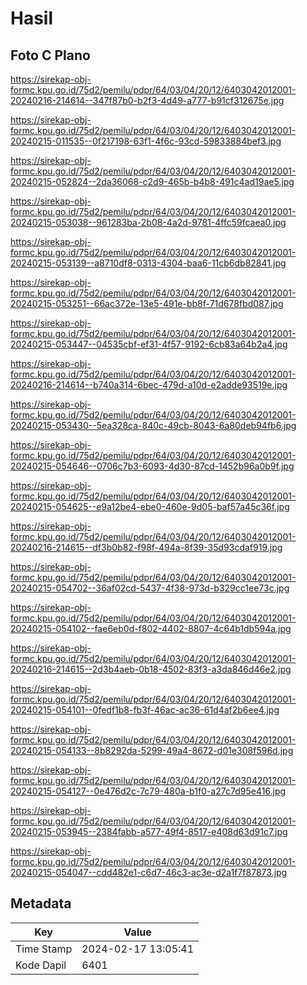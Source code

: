 # Hasil

## Foto C Plano

https://sirekap-obj-formc.kpu.go.id/75d2/pemilu/pdpr/64/03/04/20/12/6403042012001-20240216-214614--347f87b0-b2f3-4d49-a777-b91cf312675e.jpg

https://sirekap-obj-formc.kpu.go.id/75d2/pemilu/pdpr/64/03/04/20/12/6403042012001-20240215-011535--0f217198-63f1-4f6c-93cd-59833884bef3.jpg

https://sirekap-obj-formc.kpu.go.id/75d2/pemilu/pdpr/64/03/04/20/12/6403042012001-20240215-052824--2da36068-c2d9-465b-b4b8-491c4ad19ae5.jpg

https://sirekap-obj-formc.kpu.go.id/75d2/pemilu/pdpr/64/03/04/20/12/6403042012001-20240215-053038--961283ba-2b08-4a2d-9781-4ffc59fcaea0.jpg

https://sirekap-obj-formc.kpu.go.id/75d2/pemilu/pdpr/64/03/04/20/12/6403042012001-20240215-053139--a8710df8-0313-4304-baa6-11cb6db82841.jpg

https://sirekap-obj-formc.kpu.go.id/75d2/pemilu/pdpr/64/03/04/20/12/6403042012001-20240215-053251--66ac372e-13e5-491e-bb8f-71d678fbd087.jpg

https://sirekap-obj-formc.kpu.go.id/75d2/pemilu/pdpr/64/03/04/20/12/6403042012001-20240215-053447--04535cbf-ef31-4f57-9192-6cb83a64b2a4.jpg

https://sirekap-obj-formc.kpu.go.id/75d2/pemilu/pdpr/64/03/04/20/12/6403042012001-20240216-214614--b740a314-6bec-479d-a10d-e2adde93519e.jpg

https://sirekap-obj-formc.kpu.go.id/75d2/pemilu/pdpr/64/03/04/20/12/6403042012001-20240215-053430--5ea328ca-840c-49cb-8043-6a80deb94fb6.jpg

https://sirekap-obj-formc.kpu.go.id/75d2/pemilu/pdpr/64/03/04/20/12/6403042012001-20240215-054646--0706c7b3-6093-4d30-87cd-1452b96a0b9f.jpg

https://sirekap-obj-formc.kpu.go.id/75d2/pemilu/pdpr/64/03/04/20/12/6403042012001-20240215-054625--e9a12be4-ebe0-460e-9d05-baf57a45c36f.jpg

https://sirekap-obj-formc.kpu.go.id/75d2/pemilu/pdpr/64/03/04/20/12/6403042012001-20240216-214615--df3b0b82-f98f-494a-8f39-35d93cdaf919.jpg

https://sirekap-obj-formc.kpu.go.id/75d2/pemilu/pdpr/64/03/04/20/12/6403042012001-20240215-054702--36af02cd-5437-4f38-973d-b329cc1ee73c.jpg

https://sirekap-obj-formc.kpu.go.id/75d2/pemilu/pdpr/64/03/04/20/12/6403042012001-20240215-054102--fae6eb0d-f802-4402-8807-4c64b1db594a.jpg

https://sirekap-obj-formc.kpu.go.id/75d2/pemilu/pdpr/64/03/04/20/12/6403042012001-20240216-214615--2d3b4aeb-0b18-4502-83f3-a3da846d46e2.jpg

https://sirekap-obj-formc.kpu.go.id/75d2/pemilu/pdpr/64/03/04/20/12/6403042012001-20240215-054101--0fedf1b8-fb3f-46ac-ac36-61d4af2b6ee4.jpg

https://sirekap-obj-formc.kpu.go.id/75d2/pemilu/pdpr/64/03/04/20/12/6403042012001-20240215-054133--8b8292da-5299-49a4-8672-d01e308f596d.jpg

https://sirekap-obj-formc.kpu.go.id/75d2/pemilu/pdpr/64/03/04/20/12/6403042012001-20240215-054127--0e476d2c-7c79-480a-b1f0-a27c7d95e416.jpg

https://sirekap-obj-formc.kpu.go.id/75d2/pemilu/pdpr/64/03/04/20/12/6403042012001-20240215-053945--2384fabb-a577-49f4-8517-e408d63d91c7.jpg

https://sirekap-obj-formc.kpu.go.id/75d2/pemilu/pdpr/64/03/04/20/12/6403042012001-20240215-054047--cdd482e1-c6d7-46c3-ac3e-d2a1f7f87873.jpg


## Metadata

| Key        | Value               |
| ---------- | ------------------- |
| Time Stamp | 2024-02-17 13:05:41 |
| Kode Dapil | 6401                |



